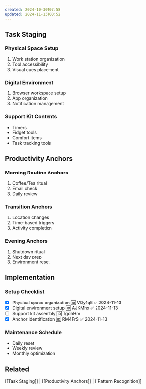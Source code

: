 ```yaml
---
created: 2024-10-30T07:58
updated: 2024-11-13T00:52
---
```

## Task Staging
### Physical Space Setup
1. Work station organization
2. Tool accessibility
3. Visual cues placement

### Digital Environment
1. Browser workspace setup
2. App organization
3. Notification management

### Support Kit Contents
- Timers
- Fidget tools
- Comfort items
- Task tracking tools

## Productivity Anchors
### Morning Routine Anchors
1. Coffee/Tea ritual
2. Email check
3. Daily review

### Transition Anchors
1. Location changes
2. Time-based triggers
3. Activity completion

### Evening Anchors
1. Shutdown ritual
2. Next day prep
3. Environment reset

## Implementation
### Setup Checklist
- [x] Physical space organization 🆔 VQy1qE ✅ 2024-11-13
- [x] Digital environment setup 🆔 AJKMhx ✅ 2024-11-13
- [ ] Support kit assembly 🆔 TgohHm
- [x] Anchor identification 🆔 RM4FrS ✅ 2024-11-13

### Maintenance Schedule
- Daily reset
- Weekly review
- Monthly optimization

## Related
[[Task Staging]] | [[Productivity Anchors]] | [[Pattern Recognition]]